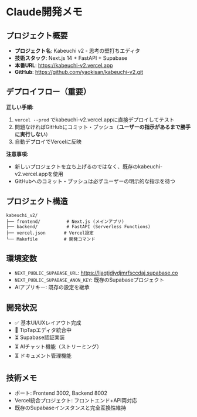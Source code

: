 # Claude開発メモ

## プロジェクト概要
- **プロジェクト名**: Kabeuchi v2 - 思考の壁打ちエディタ
- **技術スタック**: Next.js 14 + FastAPI + Supabase
- **本番URL**: https://kabeuchi-v2.vercel.app
- **GitHub**: https://github.com/yaokisan/kabeuchi-v2.git

## デプロイフロー（重要）
**正しい手順:**
1. `vercel --prod` でkabeuchi-v2.vercel.appに直接デプロイしてテスト
2. 問題なければGitHubにコミット・プッシュ（**ユーザーの指示があるまで勝手に実行しない**）
3. 自動デプロイでVercelに反映

**注意事項:**
- 新しいプロジェクトを立ち上げるのではなく、既存のkabeuchi-v2.vercel.appを使用
- GitHubへのコミット・プッシュは必ずユーザーの明示的な指示を待つ

## プロジェクト構造
```
kabeuchi_v2/
├── frontend/          # Next.js (メインアプリ)
├── backend/           # FastAPI (Serverless Functions)
├── vercel.json       # Vercel設定
└── Makefile          # 開発コマンド
```

## 環境変数
- `NEXT_PUBLIC_SUPABASE_URL`: https://ljagtjdiydjmrfsccdaj.supabase.co
- `NEXT_PUBLIC_SUPABASE_ANON_KEY`: 既存のSupabaseプロジェクト
- AIアプリキー: 既存の設定を継承

## 開発状況
- ✅ 基本UI/UXレイアウト完成
- 🔄 TipTapエディタ統合中
- ⏳ Supabase認証実装
- ⏳ AIチャット機能（ストリーミング）
- ⏳ ドキュメント管理機能

## 技術メモ
- ポート: Frontend 3002, Backend 8002
- Vercel統合プロジェクト: フロントエンド+API両対応
- 既存のSupabaseインスタンスと完全互換性維持